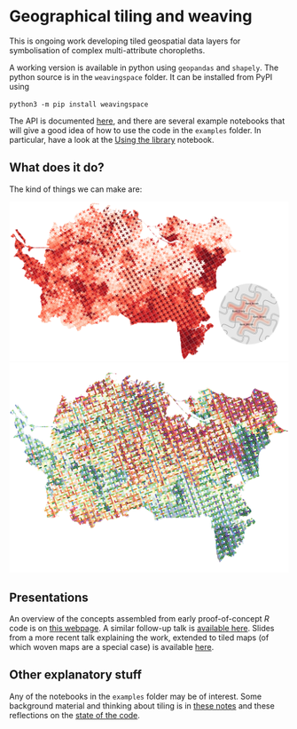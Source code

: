 # Geographical tiling and weaving
This is ongoing work developing tiled geospatial data layers for symbolisation of complex multi-attribute choropleths.  

A working version is available in python using `geopandas` and `shapely`. The python source is in the `weavingspace` folder. It can be installed from PyPI using 

`python3 -m pip install weavingspace`

The API is documented [here](https://dosull.github.io/weaving-space/doc/weavingspace.html), and there are several example notebooks that will give a good idea of how to use the code in the `examples` folder. In particular, have a look at the [Using the library](examples/using-the-library.ipynb) notebook.

## What does it do?
The kind of things we can make are:

![a tiled map](/presentations/NZCS-Aug-2022/slides/images/imd-escher.png)
![a weave map](/presentations/NZCS-Aug-2022/slides/images/imd-weave.png)

## Presentations
An overview of the concepts assembled from early proof-of-concept _R_ code is on [this webpage](https://dosull.github.io/weaving-space/presentations/NZCS-Nov-2021/make-weave-map.html). A similar follow-up talk is [available here](https://dosull.github.io/weaving-space/presentations/Palmerston-North-Nov-2022/slides/index.html). Slides from a more recent talk explaining the work, extended to tiled maps (of which woven maps are a special case) is available [here](https://dosull.github.io/weaving-space/presentations/Palmerston-North-Nov-2022/slides/).

## Other explanatory stuff
Any of the notebooks in the `examples` folder may be of interest. Some background material and thinking about tiling is in [these notes](https://dosull.github.io/weaving-space/notes/notes-on-tiling.html) and these reflections on the [state of the code](https://dosull.github.io/weaving-space/notes/state-of-the-code.html).
